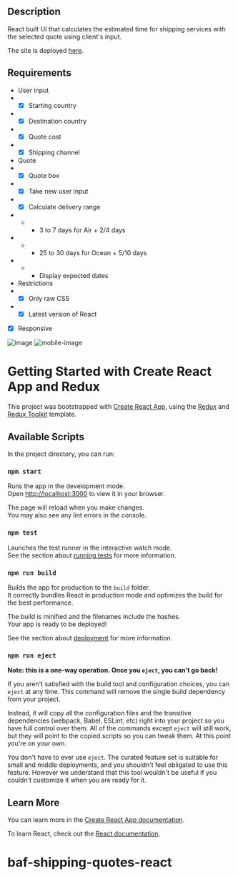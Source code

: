 ## Description

React built UI that calculates the estimated time for shipping services with the selected quote using client's input.

The site is deployed [here](https://resonant-zuccutto-3a6846.netlify.app/).

## Requirements

- User input
- - [x] Starting country
- - [x] Destination country
- - [x] Quote cost
- - [x] Shipping channel
- Quote
- - [x] Quote box
- - [x] Take new user input
- - [x] Calculate delivery range
- - - 3 to 7 days for Air + 2/4 days
- - - 25 to 30 days for Ocean + 5/10 days
- - - Display expected dates
- Restrictions
- - [x] Only raw CSS
- - [x] Latest version of React
- [x] Responsive


![image](https://i.ibb.co/GpDCtjb/Untitled.png)
![mobile-image](https://i.ibb.co/KrpgNyd/Untitled.png)
# Getting Started with Create React App and Redux

This project was bootstrapped with [Create React App](https://github.com/facebook/create-react-app), using the [Redux](https://redux.js.org/) and [Redux Toolkit](https://redux-toolkit.js.org/) template.

## Available Scripts

In the project directory, you can run:

### `npm start`

Runs the app in the development mode.\
Open [http://localhost:3000](http://localhost:3000) to view it in your browser.

The page will reload when you make changes.\
You may also see any lint errors in the console.

### `npm test`

Launches the test runner in the interactive watch mode.\
See the section about [running tests](https://facebook.github.io/create-react-app/docs/running-tests) for more information.

### `npm run build`

Builds the app for production to the `build` folder.\
It correctly bundles React in production mode and optimizes the build for the best performance.

The build is minified and the filenames include the hashes.\
Your app is ready to be deployed!

See the section about [deployment](https://facebook.github.io/create-react-app/docs/deployment) for more information.

### `npm run eject`

**Note: this is a one-way operation. Once you `eject`, you can't go back!**

If you aren't satisfied with the build tool and configuration choices, you can `eject` at any time. This command will remove the single build dependency from your project.

Instead, it will copy all the configuration files and the transitive dependencies (webpack, Babel, ESLint, etc) right into your project so you have full control over them. All of the commands except `eject` will still work, but they will point to the copied scripts so you can tweak them. At this point you're on your own.

You don't have to ever use `eject`. The curated feature set is suitable for small and middle deployments, and you shouldn't feel obligated to use this feature. However we understand that this tool wouldn't be useful if you couldn't customize it when you are ready for it.

## Learn More

You can learn more in the [Create React App documentation](https://facebook.github.io/create-react-app/docs/getting-started).

To learn React, check out the [React documentation](https://reactjs.org/).
# baf-shipping-quotes-react
